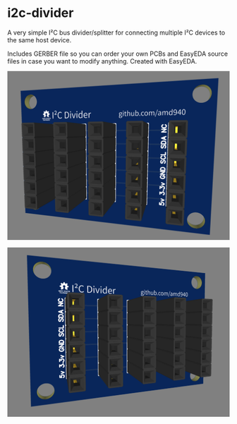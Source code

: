 # i2c-divider
 A very simple I²C bus divider/splitter for connecting multiple I²C devices to the same host device.
 
 Includes GERBER file so you can order your own PCBs and EasyEDA source files in case you want to modify anything. Created with EasyEDA.

![PCB right side](https://raw.githubusercontent.com/amd940/i2c-divider/main/i2c-divider-right.PNG)

![PCB left side](https://raw.githubusercontent.com/amd940/i2c-divider/main/i2c-divider-left.PNG)
